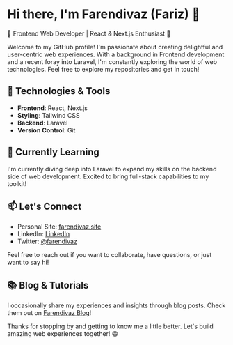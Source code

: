 # Hi there, I'm Farendivaz (Fariz) 👋

🌟 Frontend Web Developer | React & Next.js Enthusiast  🌟

Welcome to my GitHub profile! I'm passionate about creating delightful and user-centric web experiences. With a background in Frontend development and a recent foray into Laravel, I'm constantly exploring the world of web technologies. Feel free to explore my repositories and get in touch!

## 🔧 Technologies & Tools

- **Frontend**: React, Next.js
- **Styling**: Tailwind CSS
- **Backend**: Laravel
- **Version Control**: Git

## 🌱 Currently Learning

I'm currently diving deep into Laravel to expand my skills on the backend side of web development. Excited to bring full-stack capabilities to my toolkit!

## 📫 Let's Connect

- Personal Site: [farendivaz.site](farendiva.site)
- LinkedIn: [LinkedIn](linkedin.com/in/farizdandy)
- Twitter: [@farendivaz](twitter.com/farendivaz)

Feel free to reach out if you want to collaborate, have questions, or just want to say hi!

## 📚 Blog & Tutorials

I occasionally share my experiences and insights through blog posts. Check them out on [Farendivaz Blog](farendivaz.site/posts)!


Thanks for stopping by and getting to know me a little better. Let's build amazing web experiences together! 😄

<!---
farendivaz/farendivaz is a ✨ special ✨ repository because its `README.md` (this file) appears on your GitHub profile.
You can click the Preview link to take a look at your changes.
--->
